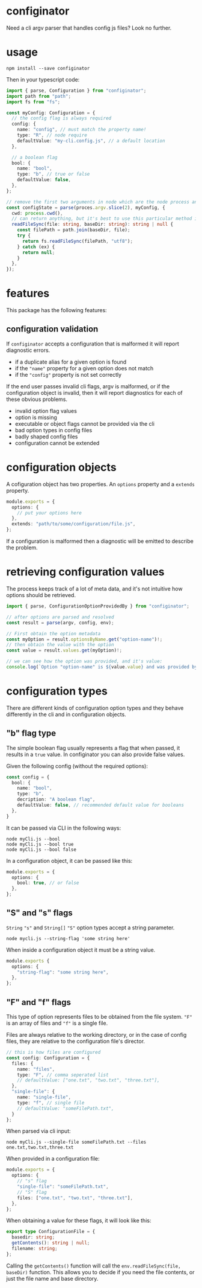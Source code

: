 # configinator

Need a cli argv parser that handles config js files? Look no further.

# usage

```
npm install --save configinator
```

Then in your typescript code:

```ts
import { parse, Configuration } from "configinator";
import path from "path";
import fs from "fs";

const myConfig: Configuration = {
  // the config flag is always required
  config: {
    name: "config", // must match the property name!
    type: "R", // node require
    defaultValue: "my-cli.config.js", // a default location
  },

  // a boolean flag
  bool: {
    name: "bool",
    type: "b", // true or false
    defaultValue: false,
  },
};

// remove the first two arguments in node which are the node process and entry file
const configState = parse(proces.argv.slice(2), myConfig, {
  cwd: process.cwd(),
  // can return anything, but it's best to use this particular method in most cases
  readFileSync(file: string, baseDir: string): string | null {
    const filePath = path.join(baseDir, file);
    try {
      return fs.readFileSync(filePath, "utf8");
    } catch (ex) {
      return null;
    }
  },
});
```

# features

This package has the following features:

## configuration validation

If `configinator` accepts a configuration that is malformed it will report diagnostic errors.

- if a duplicate alias for a given option is found
- if the `"name"` property for a given option does not match
- if the `"config"` property is not set correctly

If the end user passes invalid cli flags, argv is malformed, or if the configuration object is invalid, then it will report diagnostics for each of these obvious problems.

- invalid option flag values
- option is missing
- executable or object flags cannot be provided via the cli
- bad option types in config files
- badly shaped config files
- configuration cannot be extended

# configuration objects

A cofiguration object has two properties. An `options` property and a `extends` property.

```ts
module.exports = {
  options: {
    // put your options here
  },
  extends: "path/to/some/configuration/file.js",
};
```

If a configuration is malformed then a diagnostic will be emitted to describe the problem.

# retrieving configuration values

The process keeps track of a lot of meta data, and it's not intuitive how options should be retrieved.

```ts
import { parse, ConfigurationOptionProvidedBy } from "configinator";

// after options are parsed and resolved
const result = parse(argv, config, env);

// First obtain the option metadata
const myOption = result.optionsByName.get("option-name")!;
// then obtain the value with the option
const value = result.values.get(myOption)!;

// we can see how the option was provided, and it's value:
console.log(`Option "option-name" is ${value.value} and was provided by ${ConfigurationOptionProvidedBy[value.providedBy]}`);
```

# configuration types

There are different kinds of configuration option types and they behave differently in the cli and in configuration objects.

## "b" flag type

The simple boolean flag usually represents a flag that when passed, it results
in a `true` value. In configinator you can also provide false values.

Given the following config (without the required options):

```ts
const config = {
  bool: {
    name: "bool",
    type: "b",
    decription: "A boolean flag",
    defaultValue: false, // recommended default value for booleans
  },
}
```

It can be passed via CLI in the following ways:

```
node myCli.js --bool
node myCli.js --bool true
node myCli.js --bool false
```

In a configuration object, it can be passed like this:

```ts
module.exports = {
  options: {
    bool: true, // or false
  },
};
```

## "S" and "s" flags

`String` `"s"` and `String[]` `"S"` option types accept a string parameter.

```
node mycli.js --string-flag 'some string here'
```

When inside a configuration object it must be a string value.

```ts
module.exports {
  options: {
    "string-flag": "some string here",
  },
};
```

## "F" and "f" flags

This type of option represents files to be obtained from the file system. `"F"` is an array of files and `"f"` is a single file.

Files are always relative to the working directory, or in the case of config files, they are relative to the configuration file's director.

```ts
// this is how files are configured
const config: Configuration = {
  files: {
    name: "files",
    type: "F", // comma seperated list
    // defaultValue: ["one.txt", "two.txt", "three.txt"],
  },
  "single-file": {
    name: "single-file",
    type: "f", // single file
    // defaultValue: "someFilePath.txt",
  }
};
```

When parsed via cli input:

```
node myCli.js --single-file someFilePath.txt --files one.txt,two.txt,three.txt
```

When provided in a configuration file:

```ts
module.exports = {
  options: {
    // "s" flag
    "single-file": "someFilePath.txt",
    // "S" flag
    files: ["one.txt", "two.txt", "three.txt"],
  },
};
```

When obtaining a value for these flags, it will look like this:

```ts
export type ConfigurationFile = {
  basedir: string;
  getContents(): string | null;
  filename: string;
};
```

Calling the `getContents()` function will call the `env.readFileSync(file, baseDir)` function. This allows you to decide if you need the file contents, or just the file name and base directory.

